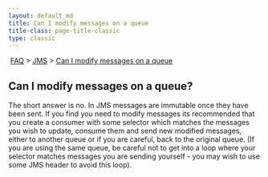 ```yaml
---
layout: default_md
title: Can I modify messages on a queue 
title-class: page-title-classic
type: classic
---
```


 [FAQ](faq) > [JMS](jms) > [Can I modify messages on a queue](can-i-modify-messages-on-a-queue)


Can I modify messages on a queue?
---------------------------------

The short answer is no. In JMS messages are immutable once they have been sent. If you find you need to modify messages its recommended that you create a consumer with some selector which matches the messages you wish to update, consume them and send new modified messages, either to another queue or if you are careful, back to the original queue. (If you are using the same queue, be careful not to get into a loop where your selector matches messages you are sending yourself - you may wish to use some JMS header to avoid this loop).


